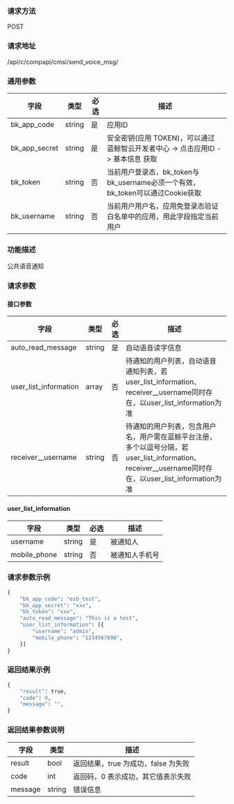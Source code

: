 
### 请求方法

POST


### 请求地址

/api/c/compapi/cmsi/send_voice_msg/


### 通用参数

| 字段 | 类型 | 必选 |  描述 |
|-----------|------------|--------|------------|
| bk_app_code  |  string    | 是 | 应用ID     |
| bk_app_secret|  string    | 是 | 安全密钥(应用 TOKEN)，可以通过 蓝鲸智云开发者中心 -> 点击应用ID -> 基本信息 获取 |
| bk_token     |  string    | 否 | 当前用户登录态，bk_token与bk_username必须一个有效，bk_token可以通过Cookie获取 |
| bk_username  |  string    | 否 | 当前用户用户名，应用免登录态验证白名单中的应用，用此字段指定当前用户 |


### 功能描述

公共语音通知

### 请求参数

#### 接口参数

| 字段                  |  类型      | 必选   |  描述      |
|-----------------------|------------|--------|------------|
| auto_read_message     |  string    | 是     | 自动语音读字信息 |
| user_list_information |  array     | 否     | 待通知的用户列表，自动语音通知列表，若user_list_information、receiver__username同时存在，以user_list_information为准 |
| receiver__username    |  string    | 否     | 待通知的用户列表，包含用户名，用户需在蓝鲸平台注册，多个以逗号分隔，若user_list_information、receiver__username同时存在，以user_list_information为准 |

#### user_list_information

| 字段         |  类型      | 必选   |  描述      |
|--------------|------------|--------|------------|
| username     |  string    | 是     | 被通知人 |
| mobile_phone |  string    | 否     | 被通知人手机号 |

### 请求参数示例

```python
{
    "bk_app_code": "esb_test",
    "bk_app_secret": "xxx",
    "bk_token": "xxx",
    "auto_read_message": "This is a test",
    "user_list_information": [{
        "username": "admin",
        "mobile_phone": "1234567890",
    }]
}
```

### 返回结果示例

```python
{
    "result": true,
    "code": 0,
    "message": "",
}
```

### 返回结果参数说明

| 字段      | 类型      | 描述      |
|-----------|----------|-----------|
|  result   |    bool    |      返回结果，true 为成功，false 为失败     |
|  code     |    int     |      返回码，0 表示成功，其它值表示失败 |
|  message  |    string  |      错误信息      |